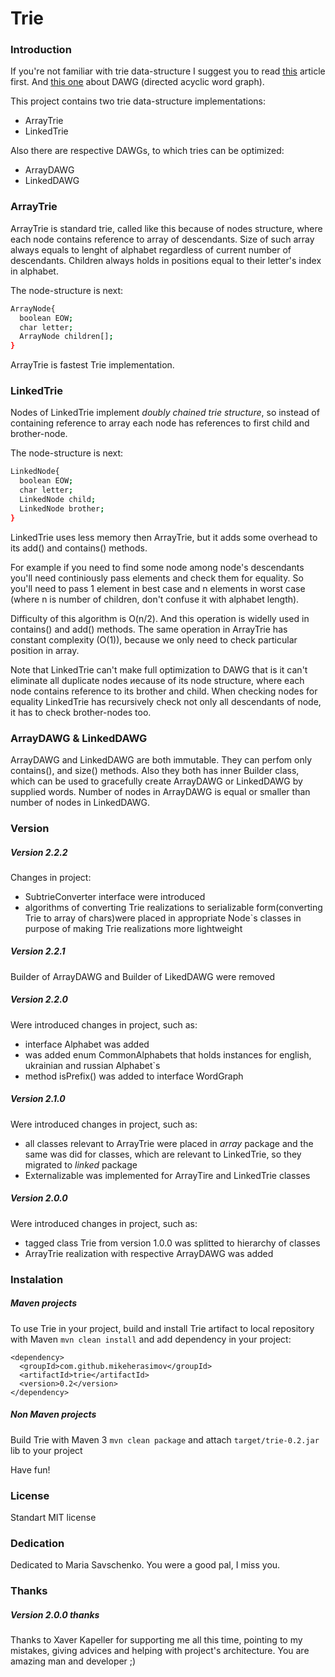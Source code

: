 # Trie

### Introduction

If you're not familiar with trie data-structure I suggest you to read [this] article first.
And [this one] about DAWG (directed acyclic word graph).

This project contains two trie data-structure implementations:
* ArrayTrie
* LinkedTrie

Also there are respective DAWGs, to which tries can be optimized:
* ArrayDAWG
* LinkedDAWG

### ArrayTrie

ArrayTrie is standard trie, called like this because of nodes structure, where each node contains reference to array of descendants. 
Size of such array always equals to lenght of alphabet regardless of current number of descendants. 
Children always holds in positions equal to their letter's index in alphabet.

The node-structure is next:
```sh
ArrayNode{
  boolean EOW;
  char letter;
  ArrayNode children[];
}
```

ArrayTrie is fastest Trie implementation.

### LinkedTrie

Nodes of LinkedTrie implement *doubly chained trie structure*, so instead of containing reference to array 
each node has references to first child and brother-node.

The node-structure is next:
```sh
LinkedNode{
  boolean EOW;
  char letter;
  LinkedNode child;
  LinkedNode brother;
}
```
LinkedTrie uses less memory then ArrayTrie, but it adds some overhead to its add() and contains() methods.

For example if you need to find some node among node's descendants you'll need continiously pass elements and check them for equality.
So you'll need to pass 1 element in best case and n elements in worst case (where n is number of children, don't confuse it with alphabet length). 

Difficulty of this algorithm is O(n/2). And this operation is widelly used in contains() and add() methods.
The same operation in ArrayTrie has constant complexity (O(1)), because we only need to check particular position in array.

Note that LinkedTrie can't make full optimization to DAWG that is it can't eliminate all duplicate nodes иecause of its node structure, 
where each node contains reference to its brother and child. When checking nodes for equality LinkedTrie has recursively check 
not only all descendants of node, it has to check brother-nodes too.

### ArrayDAWG & LinkedDAWG

ArrayDAWG and LinkedDAWG are both immutable. They can perfom only contains(), and size() methods.
Also they both has inner Builder class, which can be used to gracefully create ArrayDAWG or LinkedDAWG by supplied words. 
Number of nodes in ArrayDAWG is equal or smaller than number of nodes in LinkedDAWG.

### Version

##### Version 2.2.2
Changes in project:
* SubtrieConverter interface were introduced
* algorithms of converting Trie realizations to serializable form(converting Trie to array of chars)were placed in appropriate Node`s classes in purpose of making Trie realizations more lightweight

##### Version 2.2.1

Builder of ArrayDAWG and Builder of LikedDAWG were removed

##### Version 2.2.0

Were introduced changes in project, such as:
* interface Alphabet was added
* was added enum CommonAlphabets that holds instances for english, ukrainian and russian Alphabet`s
* method isPrefix() was added to interface WordGraph

##### Version 2.1.0

Were introduced changes in project, such as:
* all classes relevant to ArrayTrie were placed in *array* package and the same was did for classes, which are relevant to LinkedTrie, so they migrated to *linked* package
* Externalizable was implemented for ArrayTire and LinkedTrie classes

##### Version 2.0.0

Were introduced changes in project, such as:
* tagged class Trie from version 1.0.0 was splitted to hierarchy of classes
* ArrayTrie realization with respective ArrayDAWG was added

### Instalation
##### Maven projects
To use Trie in your project, build and install Trie artifact to local repository with Maven ```mvn clean install``` and add dependency in your project:
```
<dependency>
  <groupId>com.github.mikeherasimov</groupId>
  <artifactId>trie</artifactId>
  <version>0.2</version>
</dependency>
```
##### Non Maven projects
Build Trie with Maven 3 ```mvn clean package``` and attach ```target/trie-0.2.jar``` lib to your project 

Have fun!

### License

Standart MIT license

### Dedication

Dedicated to Maria Savschenko. You were a good pal, I miss you.

### Thanks
##### Version 2.0.0 thanks
Thanks to Xaver Kapeller for supporting me all this time, pointing to my mistakes, giving advices and helping with project's architecture.
You are amazing man and developer ;)

[this]: <http://www.toptal.com/java/the-trie-a-neglected-data-structure>
[this one]: <https://en.wikipedia.org/wiki/Deterministic_acyclic_finite_state_automaton>
